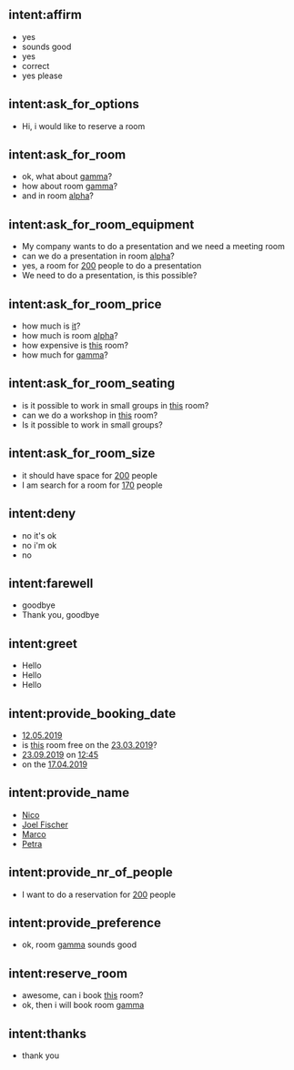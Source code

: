 ## intent:affirm
- yes
- sounds good
- yes
- correct
- yes please

## intent:ask_for_options
- Hi, i would like to reserve a room

## intent:ask_for_room
- ok, what about [gamma](room)?
- how about room [gamma](room)?
- and in room [alpha](room)?

## intent:ask_for_room_equipment
- My company wants to do a presentation and we need a meeting room
- can we do a presentation in room [alpha](room)?
- yes, a room for [200](nr_of_people) people to do a presentation
- We need to do a presentation, is this possible?

## intent:ask_for_room_price
- how much is [it](room)?
- how much is room [alpha](room)?
- how expensive is [this](room) room?
- how much for [gamma](room)?

## intent:ask_for_room_seating
- is it possible to work in small groups in [this](room) room?
- can we do a workshop in [this](room) room?
- Is it possible to work in small groups?

## intent:ask_for_room_size
- it should have space for [200](nr_of_people) people
- I am search for a room for [170](nr_of_people) people

## intent:deny
- no it's ok
- no i'm ok
- no

## intent:farewell
- goodbye
- Thank you, goodbye

## intent:greet
- Hello
- Hello
- Hello

## intent:provide_booking_date
- [12.05.2019](date)
- is [this](room) room free on the [23.03.2019](date)?
- [23.09.2019](date) on [12:45](time)
- on the [17.04.2019](date)

## intent:provide_name
- [Nico](name)
- [Joel Fischer](name)
- [Marco](name)
- [Petra](name)

## intent:provide_nr_of_people
- I want to do a reservation for [200](nr_of_people) people

## intent:provide_preference
- ok, room [gamma](room) sounds good

## intent:reserve_room
- awesome, can i book [this](room) room?
- ok, then i will book room [gamma](room)

## intent:thanks
- thank you
